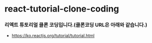 # react-tutorial-clone-coding

### 리엑트 튜토리얼 클론 코딩입니다.(클론코딩 URL은 아래와 같습니다.)
- https://ko.reactjs.org/tutorial/tutorial.html
